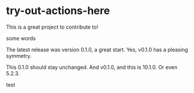 # try-out-actions-here
This is a great project to contribute to!

some words

The latest release was version 0.1.0, a great start. Yes, v0.1.0 has a pleasing symmetry.

This 0.1.0 should stay unchanged. And v0.1.0, and this is 10.1.0. Or even 5.2.3.

test
